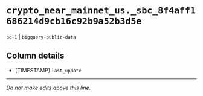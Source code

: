 # `crypto_near_mainnet_us._sbc_8f4aff1686214d9cb16c92b9a52b3d5e`
`bq-1` | `bigquery-public-data`

## Column details
* [TIMESTAMP] `last_update`

-------------------------------------------------------------------------------
*Do not make edits above this line.*
